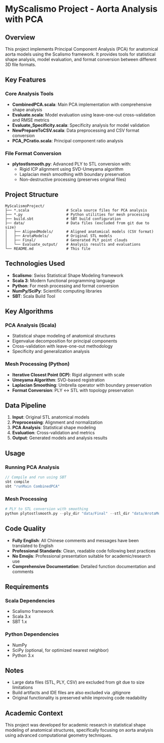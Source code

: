 # MyScalismo Project - Aorta Analysis with PCA

## Overview
This project implements Principal Component Analysis (PCA) for anatomical aorta models using the Scalismo framework. It provides tools for statistical shape analysis, model evaluation, and format conversion between different 3D file formats.

## Key Features

### Core Analysis Tools
- **CombinedPCA.scala**: Main PCA implementation with comprehensive shape analysis
- **Evaluate.scala**: Model evaluation using leave-one-out cross-validation and RMSE metrics
- **Evaluate_Specificity.scala**: Specificity analysis for model validation
- **NewPrepareToCSV.scala**: Data preprocessing and CSV format conversion
- **PCA_PCratio.scala**: Principal component ratio analysis

### File Format Conversion
- **plytostlsmooth.py**: Advanced PLY to STL conversion with:
  - Rigid ICP alignment using SVD-Umeyama algorithm
  - Laplacian mesh smoothing with boundary preservation
  - Non-destructive processing (preserves original files)

## Project Structure

```
MyScalismoProject/
├── *.scala                 # Scala source files for PCA analysis
├── *.py                    # Python utilities for mesh processing
├── build.sbt               # SBT build configuration
├── data/                   # Data files (excluded from git due to size)
│   ├── AlignedModels/      # Aligned anatomical models (CSV format)
│   ├── ArotaModels/        # Original STL models
│   ├── Final/              # Generated PLY point clouds
│   └── Evaluate_output/    # Analysis results and evaluations
└── README.md               # This file
```

## Technologies Used

- **Scalismo**: Swiss Statistical Shape Modeling framework
- **Scala 3**: Modern functional programming language
- **Python**: For mesh processing and format conversion
- **NumPy/SciPy**: Scientific computing libraries
- **SBT**: Scala Build Tool

## Key Algorithms

### PCA Analysis (Scala)
- Statistical shape modeling of anatomical structures
- Eigenvalue decomposition for principal components
- Cross-validation with leave-one-out methodology
- Specificity and generalization analysis

### Mesh Processing (Python)
- **Iterative Closest Point (ICP)**: Rigid alignment with scale
- **Umeyama Algorithm**: SVD-based registration
- **Laplacian Smoothing**: Umbrella operator with boundary preservation
- **Format Conversion**: PLY ↔ STL with topology preservation

## Data Pipeline

1. **Input**: Original STL anatomical models
2. **Preprocessing**: Alignment and normalization
3. **PCA Analysis**: Statistical shape modeling
4. **Evaluation**: Cross-validation and metrics
5. **Output**: Generated models and analysis results

## Usage

### Running PCA Analysis
```scala
// Compile and run using SBT
sbt compile
sbt "runMain CombinedPCA"
```

### Mesh Processing
```python
# PLY to STL conversion with smoothing
python plytostlsmooth.py --ply_dir "data/Final" --stl_dir "data/ArotaModels" --output_dir "output" --all
```

## Code Quality

- **Fully English**: All Chinese comments and messages have been translated to English
- **Professional Standards**: Clean, readable code following best practices
- **No Emojis**: Professional presentation suitable for academic/research use
- **Comprehensive Documentation**: Detailed function documentation and comments

## Requirements

### Scala Dependencies
- Scalismo framework
- Scala 3.x
- SBT 1.x

### Python Dependencies
- NumPy
- SciPy (optional, for optimized nearest neighbor)
- Python 3.x

## Notes

- Large data files (STL, PLY, CSV) are excluded from git due to size limitations
- Build artifacts and IDE files are also excluded via .gitignore
- Original functionality is preserved while improving code readability

## Academic Context

This project was developed for academic research in statistical shape modeling of anatomical structures, specifically focusing on aorta analysis using advanced computational geometry techniques.
